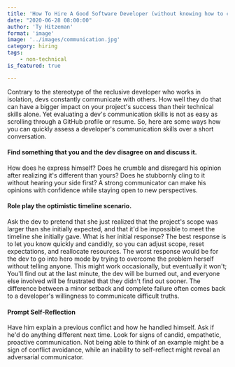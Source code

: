 ```yaml
---
title: 'How To Hire A Good Software Developer (without knowing how to code) - Communication'
date: "2020-06-28 08:00:00"
author: 'Ty Hitzeman'
format: 'image'
image: '../images/communication.jpg'
category: hiring
tags: 
    - non-technical
is_featured: true

---
```


Contrary to the stereotype of the reclusive developer who works in isolation, devs constantly communicate with others. How well they do that can have a bigger impact on your project's success than their technical skills alone. Yet evaluating a dev's communication skills is not as easy as scrolling through a GitHub profile or resume. So, here are some ways how you can quickly assess a developer's communication skills over a short conversation.



#### Find something that you and the dev disagree on and discuss it. 
How does he express himself? Does he crumble and disregard his opinion after realizing it's different than yours? Does he stubbornly cling to it without hearing your side first? A strong communicator can make his opinions with confidence while staying open to new perspectives.  

#### Role play the optimistic timeline scenario. 
Ask the dev to pretend that she just realized that the project's scope was larger than she initially expected, and that it'd be impossible to meet the timeline she initially gave. What is her initial response? The best response is to let you know quickly and candidly, so you can adjust scope, reset expectations, and reallocate resources. The worst response would be for the dev to go into hero mode by trying to overcome the problem herself without telling anyone. This might work occasionally, but eventually it won't; You'll find out at the last minute, the dev will be burned out, and everyone else involved will be frustrated that they didn't find out sooner. The difference between a minor setback and complete failure often comes back to a developer's willingness to communicate difficult truths.

#### Prompt Self-Reflection
Have him explain a previous conflict and how he handled himself. Ask if he'd do anything different next time. Look for signs of candid, empathetic, proactive communication. Not being able to think of an example might be a sign of conflict avoidance, while an inability to self-reflect might reveal an adversarial communicator.
